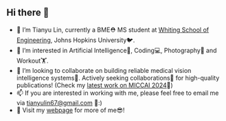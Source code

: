 ## Hi there 👋

<!-- **lin-tianyu/lin-tianyu** is a ✨ _special_ ✨ repository because its `README.md` (this file) appears on your GitHub profile. -->

<!-- Here are some ideas to get you started: -->

- 🔭 I’m Tianyu Lin, currently a BME⛑️ MS student at [Whiting School of Engineering](https://engineering.jhu.edu/), Johns Hopkins University🐦.
- 👀 I’m interested in Artificial Intelligence🤖, Coding💻, Photography📸 and Workout🏋️.
- 👯 I’m looking to collaborate on building reliable medical vision intelligence systems🩻. Actively seeking collaborations🤝 for high-quality publications! (Check my [latest work on MICCAI 2024](https://lin-tianyu.github.io/Stable-Diffusion-Seg/)🥳)
- 📫 If you are interested in working with me, please feel free to email me via [tianyulin67@gmail.com](mailto:tianyulin67@gmail.com) 📩:)
- 🔗 Visit my [webpage](https://lin-tianyu.github.io) for more of me😎!
<!-- - 🤔 I’m looking for help with ... -->
<!-- - 💬 Ask me about ... -->
<!-- - 😄 Pronouns: ... -->
